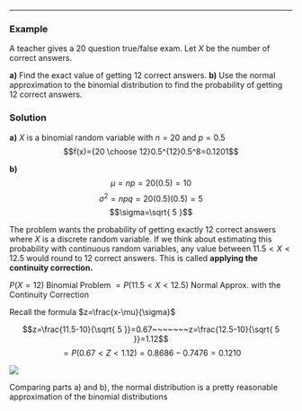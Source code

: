 - - -
### Example
A teacher gives a 20 question true/false exam. Let $X$ be the number of correct answers.

**a)** Find the exact value of getting 12 correct answers.
**b)** Use the normal approximation to the binomial distribution to find the probability of getting 12 correct answers.

### Solution
**a)** $X$ is a binomial random variable with $n=20$ and $p=0.5$
$$f(x)={20 \choose 12}0.5^{12}0.5^8=0.1201$$


**b)**
$$\mu=np=20(0.5)=10$$
$$\sigma^2=npq=20(0.5)(0.5)=5$$
$$\sigma=\sqrt{ 5 }$$

The problem wants the probability of getting exactly 12 correct answers where $X$ is a discrete random variable. If we think about estimating this probability with continuous random variables, any value between $11.5< X<12.5$ would round to 12 correct answers. This is called **applying the continuity correction.**

$P(X=12)$                           Binomial Problem
$=P(11.5<X<12.5)$      Normal Approx. with the Continuity Correction

Recall the formula $z=\frac{x-\mu}{\sigma}$

$$z=\frac{11.5-10}{\sqrt{ 5 }}=0.67~~~~~~~z=\frac{12.5-10}{\sqrt{ 5 }}=1.12$$
$$=P(0.67<Z<1.12)=0.8686-0.7476=0.1210$$

![](example_standard_normal_curve.png)

Comparing parts a) and b), the normal distribution is a pretty reasonable approximation of the binomial distributions